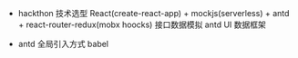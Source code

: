 - hackthon
技术选型  React(create-react-app) + mockjs(serverless) + antd + react-router-redux(mobx hoocks)
接口数据模拟 antd UI 数据框架

- antd 全局引入方式 babel
